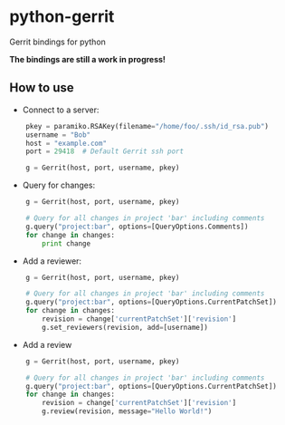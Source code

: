 python-gerrit
=============
Gerrit bindings for python

**The bindings are still a work in progress!**

How to use
----------

* Connect to a server:
```python
    pkey = paramiko.RSAKey(filename="/home/foo/.ssh/id_rsa.pub")
    username = "Bob"
    host = "example.com"
    port = 29418  # Default Gerrit ssh port

    g = Gerrit(host, port, username, pkey)
```

* Query for changes:
```python
    g = Gerrit(host, port, username, pkey)

    # Query for all changes in project 'bar' including comments
    g.query("project:bar", options=[QueryOptions.Comments])
    for change in changes:
    	print change
```

* Add a reviewer:
```python
    g = Gerrit(host, port, username, pkey)

    # Query for all changes in project 'bar' including comments
    g.query("project:bar", options=[QueryOptions.CurrentPatchSet])
    for change in changes:
    	revision = change['currentPatchSet']['revision']
    	g.set_reviewers(revision, add=[username])
```

* Add a review
```python
    g = Gerrit(host, port, username, pkey)

    # Query for all changes in project 'bar' including comments
    g.query("project:bar", options=[QueryOptions.CurrentPatchSet])
    for change in changes:
    	revision = change['currentPatchSet']['revision']
    	g.review(revision, message="Hello World!")
```

